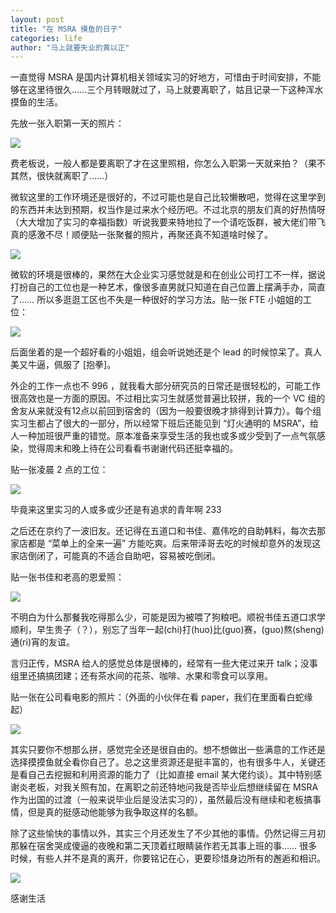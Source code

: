 ```yaml
---
layout: post
title: "在 MSRA 摸鱼的日子"
categories: life
author: "马上就要失业的黄以正"
---
```


一直觉得 MSRA 是国内计算机相关领域实习的好地方，可惜由于时间安排，不能够在这里待很久……三个月转眼就过了，马上就要离职了，姑且记录一下这种浑水摸鱼的生活。

先放一张入职第一天的照片：

![](https://i.loli.net/2019/09/07/aoKgTB6xdzkhetW.png)

费老板说，一般人都是要离职了才在这里照相，你怎么入职第一天就来拍？（果不其然，很快就离职了……）

微软这里的工作环境还是很好的，不过可能也是自己比较懒散吧，觉得在这里学到的东西并未达到预期，权当作是过来水个经历吧。不过北京的朋友们真的好热情呀（大大增加了实习的幸福指数）听说我要来特地拉了一个请吃饭群，被大佬们带飞真的感激不尽！顺便贴一张聚餐的照片，再聚还真不知道啥时候了。

![](https://i.loli.net/2019/09/07/g54h3yvIfWEdsnC.jpg)

微软的环境是很棒的，果然在大企业实习感觉就是和在创业公司打工不一样，据说打扮自己的工位也是一种艺术，像很多直男就只知道在自己位置上摆满手办，简直了…… 所以多逛逛工区也不失是一种很好的学习方法。贴一张 FTE 小姐姐的工位：

![](https://i.loli.net/2019/09/07/jSkLsQVd9UDcXoG.png)

后面坐着的是一个超好看的小姐姐，组会听说她还是个 lead 的时候惊呆了。真人美又牛逼，佩服了 [抱拳]。

外企的工作一点也不 996 ，就我看大部分研究员的日常还是很轻松的，可能工作很高效也是一方面的原因。不过相比实习生就感觉普遍比较拼，我的一个 VC 组的舍友从来就没有12点以前回到宿舍的（因为一般要很晚才排得到计算力）。每个组实习生都占了很大的一部分，所以经常下班后还能见到 “灯火通明的 MSRA”，给人一种加班很严重的错觉。原本准备来享受生活的我也或多或少受到了一点气氛感染，觉得周末和晚上待在公司看看书谢谢代码还挺幸福的。

贴一张凌晨 2 点的工位：

![](https://i.loli.net/2019/09/07/nWiJ3GDpwbqH4l5.jpg)

毕竟来这里实习的人或多或少还是有追求的青年啊 233

之后还在京约了一波旧友。还记得在五道口和书佳、嘉伟吃的自助韩料，每次去那家店都是 “菜单上的全来一遍” 方能吃爽。后来带泽哥去吃的时候却意外的发现这家店倒闭了，可能真的不适合自助吧，容易被吃倒闭。

贴一张书佳和老高的恩爱照：

![](https://i.loli.net/2019/09/07/lH5wegEKzUiXIYm.png)

不明白为什么那餐我吃得那么少，可能是因为被喂了狗粮吧。顺祝书佳五道口求学顺利，早生贵子（？），别忘了当年一起(chi)打(huo)比(guo)赛，(guo)熬(sheng)通(ri)宵的友谊。

言归正传，MSRA 给人的感觉总体是很棒的，经常有一些大佬过来开 talk；没事组里还搞搞团建；还有茶水间的花茶、咖啡、水果和零食可以享用。

贴一张在公司看电影的照片：（外面的小伙伴在看 paper，我们在里面看白蛇缘起）

![](https://i.loli.net/2019/09/07/WlhDSwidrOZBx1V.png)

其实只要你不想那么拼，感觉完全还是很自由的。想不想做出一些满意的工作还是选择摸摸鱼就全看你自己了。总之这里资源还是挺丰富的，也有很多牛人，关键还是看自己去挖掘和利用资源的能力了（比如直接 email 某大佬约谈）。其中特别感谢炎老板，对我关照有加，在离职之前还特地问我是否毕业后想继续留在 MSRA 作为出国的过渡（一般来说毕业后是没法实习的），虽然最后没有继续和老板搞事情，但是真的挺感动他能够为我争取这样的名额。

除了这些愉快的事情以外，其实三个月还发生了不少其他的事情。仍然记得三月初那躲在宿舍哭成傻逼的夜晚和第二天顶着红眼睛装作若无其事上班的事…… 很多时候，有些人并不是真的离开，你要铭记在心，更要珍惜身边所有的邂逅和相识。


![](https://i.loli.net/2019/09/07/vmzGZ381shAoTnX.png)

感谢生活






